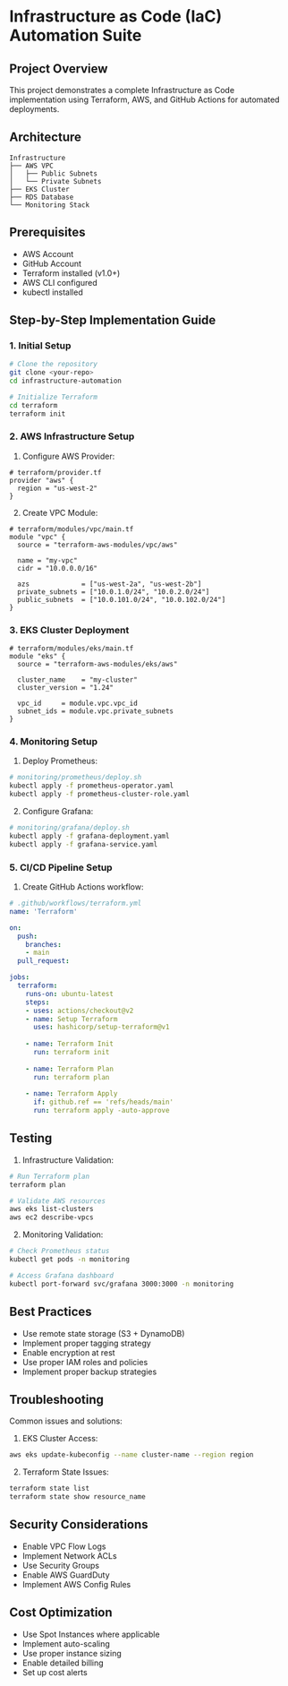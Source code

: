 # Infrastructure as Code (IaC) Automation Suite

## Project Overview
This project demonstrates a complete Infrastructure as Code implementation using Terraform, AWS, and GitHub Actions for automated deployments.

## Architecture
```
Infrastructure
├── AWS VPC
│   ├── Public Subnets
│   └── Private Subnets
├── EKS Cluster
├── RDS Database
└── Monitoring Stack
```

## Prerequisites
- AWS Account
- GitHub Account
- Terraform installed (v1.0+)
- AWS CLI configured
- kubectl installed

## Step-by-Step Implementation Guide

### 1. Initial Setup
```bash
# Clone the repository
git clone <your-repo>
cd infrastructure-automation

# Initialize Terraform
cd terraform
terraform init
```

### 2. AWS Infrastructure Setup
1. Configure AWS Provider:
```hcl
# terraform/provider.tf
provider "aws" {
  region = "us-west-2"
}
```

2. Create VPC Module:
```hcl
# terraform/modules/vpc/main.tf
module "vpc" {
  source = "terraform-aws-modules/vpc/aws"
  
  name = "my-vpc"
  cidr = "10.0.0.0/16"
  
  azs             = ["us-west-2a", "us-west-2b"]
  private_subnets = ["10.0.1.0/24", "10.0.2.0/24"]
  public_subnets  = ["10.0.101.0/24", "10.0.102.0/24"]
}
```

### 3. EKS Cluster Deployment
```hcl
# terraform/modules/eks/main.tf
module "eks" {
  source = "terraform-aws-modules/eks/aws"
  
  cluster_name    = "my-cluster"
  cluster_version = "1.24"
  
  vpc_id     = module.vpc.vpc_id
  subnet_ids = module.vpc.private_subnets
}
```

### 4. Monitoring Setup
1. Deploy Prometheus:
```bash
# monitoring/prometheus/deploy.sh
kubectl apply -f prometheus-operator.yaml
kubectl apply -f prometheus-cluster-role.yaml
```

2. Configure Grafana:
```bash
# monitoring/grafana/deploy.sh
kubectl apply -f grafana-deployment.yaml
kubectl apply -f grafana-service.yaml
```

### 5. CI/CD Pipeline Setup
1. Create GitHub Actions workflow:
```yaml
# .github/workflows/terraform.yml
name: 'Terraform'

on:
  push:
    branches:
    - main
  pull_request:

jobs:
  terraform:
    runs-on: ubuntu-latest
    steps:
    - uses: actions/checkout@v2
    - name: Setup Terraform
      uses: hashicorp/setup-terraform@v1
    
    - name: Terraform Init
      run: terraform init
    
    - name: Terraform Plan
      run: terraform plan
    
    - name: Terraform Apply
      if: github.ref == 'refs/heads/main'
      run: terraform apply -auto-approve
```

## Testing
1. Infrastructure Validation:
```bash
# Run Terraform plan
terraform plan

# Validate AWS resources
aws eks list-clusters
aws ec2 describe-vpcs
```

2. Monitoring Validation:
```bash
# Check Prometheus status
kubectl get pods -n monitoring

# Access Grafana dashboard
kubectl port-forward svc/grafana 3000:3000 -n monitoring
```

## Best Practices
- Use remote state storage (S3 + DynamoDB)
- Implement proper tagging strategy
- Enable encryption at rest
- Use proper IAM roles and policies
- Implement proper backup strategies

## Troubleshooting
Common issues and solutions:

1. EKS Cluster Access:
```bash
aws eks update-kubeconfig --name cluster-name --region region
```

2. Terraform State Issues:
```bash
terraform state list
terraform state show resource_name
```

## Security Considerations
- Enable VPC Flow Logs
- Implement Network ACLs
- Use Security Groups
- Enable AWS GuardDuty
- Implement AWS Config Rules

## Cost Optimization
- Use Spot Instances where applicable
- Implement auto-scaling
- Use proper instance sizing
- Enable detailed billing
- Set up cost alerts
